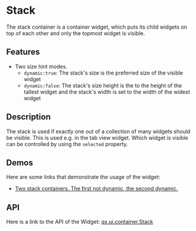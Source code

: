 Stack
=====

The stack container is a container widget, which puts its child widgets on top of each other and only the topmost widget is visible.

Features
--------

-   Two size hint modes.
    -   `dynamic:true`: The stack's size is the preferred size of the visible widget
    -   `dynamic:false`: The stack's size height is the to the height of the tallest widget and the stack's width is set to the width of the widest widget

Description
-----------

The stack is used if exactly one out of a collection of many widgets should be visible. This is used e.g. in the tab view widget. Which widget is visible can be controlled by using the `selected` property.

Demos
-----

Here are some links that demonstrate the usage of the widget:

-   [Two stack containers. The first not dynamic, the second dynamic.](http://demo.qooxdoo.org/%{version}/demobrowser/#widget~StackContainer.html)

API
---

Here is a link to the API of the Widget:
[qx.ui.container.Stack](http://demo.qooxdoo.org/%{version}/apiviewer/index.html#qx.ui.container.Stack)

